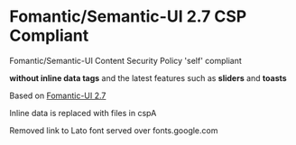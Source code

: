 # Fomantic/Semantic-UI 2.7 CSP Compliant

Fomantic/Semantic-UI Content Security Policy 'self' compliant

**without inline data tags** and the latest features such as **sliders** and **toasts**


Based on  [Fomantic-UI 2.7](https://fomantic-ui.com/introduction/new.html)


Inline data is replaced with files in cspA

Removed link to Lato font served over fonts.google.com


